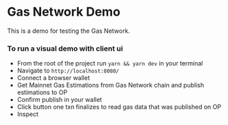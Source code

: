 # Gas Network Demo 

This is a demo for testing the Gas Network.

### To run a visual demo with client ui 
- From the root of the project run `yarn && yarn dev` in your terminal
- Navigate to `http://localhost:8080/`
- Connect a browser wallet
- Get Mainnet Gas Estimations from Gas Network chain and publish estimations to OP
- Confirm publish in your wallet
- Click button one txn finalizes to read gas data that was published on OP
- Inspect